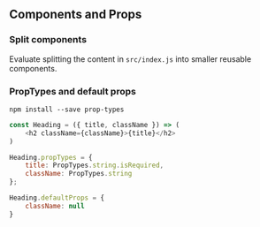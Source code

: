 ## Components and Props

### Split components

Evaluate splitting the content in `src/index.js` into smaller reusable components.

### PropTypes and default props

`npm install --save prop-types`

```javascript
const Heading = ({ title, className }) => (
    <h2 className={className}>{title}</h2>
)

Heading.propTypes = {
    title: PropTypes.string.isRequired,
    className: PropTypes.string
};

Heading.defaultProps = {
    className: null
}
```